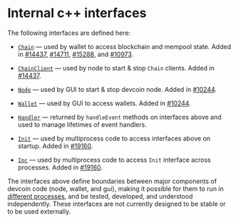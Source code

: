 # Internal c++ interfaces

The following interfaces are defined here:

* [`Chain`](chain.h) — used by wallet to access blockchain and mempool state. Added in [#14437](https://github.com/devcoin/core/pull/14437), [#14711](https://github.com/devcoin/core/pull/14711), [#15288](https://github.com/devcoin/core/pull/15288), and [#10973](https://github.com/devcoin/core/pull/10973).

* [`ChainClient`](chain.h) — used by node to start & stop `Chain` clients. Added in [#14437](https://github.com/devcoin/core/pull/14437).

* [`Node`](node.h) — used by GUI to start & stop devcoin node. Added in [#10244](https://github.com/devcoin/core/pull/10244).

* [`Wallet`](wallet.h) — used by GUI to access wallets. Added in [#10244](https://github.com/devcoin/core/pull/10244).

* [`Handler`](handler.h) — returned by `handleEvent` methods on interfaces above and used to manage lifetimes of event handlers.

* [`Init`](init.h) — used by multiprocess code to access interfaces above on startup. Added in [#19160](https://github.com/devcoin/core/pull/19160).

* [`Ipc`](ipc.h) — used by multiprocess code to access `Init` interface across processes. Added in [#19160](https://github.com/devcoin/core/pull/19160).

The interfaces above define boundaries between major components of devcoin code (node, wallet, and gui), making it possible for them to run in [different processes](../../doc/multiprocess.md), and be tested, developed, and understood independently. These interfaces are not currently designed to be stable or to be used externally.
